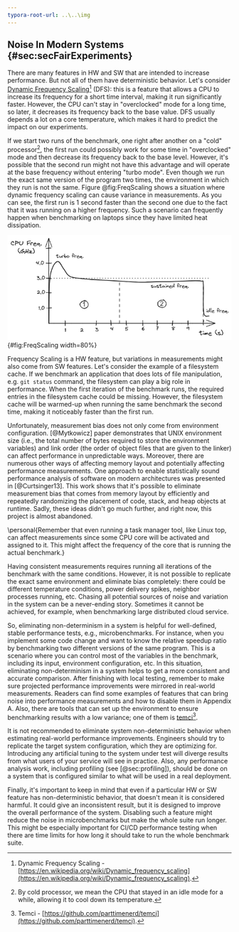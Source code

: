 ```yaml
---
typora-root-url: ..\..\img
---
```


## Noise In Modern Systems {#sec:secFairExperiments}

There are many features in HW and SW that are intended to increase performance. But not all of them have deterministic behavior. Let's consider [Dynamic Frequency Scaling](https://en.wikipedia.org/wiki/Dynamic_frequency_scaling)[^11] (DFS): this is a feature that allows a CPU to increase its frequency for a short time interval, making it run significantly faster. However, the CPU can't stay in "overclocked" mode for a long time, so later, it decreases its frequency back to the base value. DFS usually depends a lot on a core temperature, which makes it hard to predict the impact on our experiments.

If we start two runs of the benchmark, one right after another on a "cold" processor[^1], the first run could possibly work for some time in "overclocked" mode and then decrease its frequency back to the base level. However, it's possible that the second run might not have this advantage and will operate at the base frequency without entering "turbo mode". Even though we run the exact same version of the program two times, the environment in which they run is not the same. Figure @fig:FreqScaling shows a situation where dynamic frequency scaling can cause variance in measurements. As you can see, the first run is 1 second faster than the second one due to the fact that it was running on a higher frequency. Such a scenario can frequently happen when benchmarking on laptops since they have limited heat dissipation.

![Variance in performance caused by frequency scaling: the first run is 1 second faster than the second.](../../img/measurements/FreqScaling.jpg){#fig:FreqScaling width=80%}

Frequency Scaling is a HW feature, but variations in measurements might also come from SW features. Let's consider the example of a filesystem cache. If we benchmark an application that does lots of file manipulation, e.g. `git status` command, the filesystem can play a big role in performance. When the first iteration of the benchmark runs, the required entries in the filesystem cache could be missing. However, the filesystem cache will be warmed-up when running the same benchmark the second time, making it noticeably faster than the first run.

Unfortunately, measurement bias does not only come from environment configuration. [@Mytkowicz] paper demonstrates that UNIX environment size (i.e., the total number of bytes required to store the environment variables) and link order (the order of object files that are given to the linker) can affect performance in unpredictable ways. Moreover, there are numerous other ways of affecting memory layout and potentially affecting performance measurements. One approach to enable statistically sound performance analysis of software on modern architectures was presented in [@Curtsinger13]. This work shows that it's possible to eliminate measurement bias that comes from memory layout by efficiently and repeatedly randomizing the placement of code, stack, and heap objects at runtime. Sadly, these ideas didn't go much further, and right now, this project is almost abandoned.

\personal{Remember that even running a task manager tool, like Linux top, can affect measurements since some CPU core will be activated and assigned to it. This might affect the frequency of the core that is running the actual benchmark.}

Having consistent measurements requires running all iterations of the benchmark with the same conditions. However, it is not possible to replicate the exact same environment and eliminate bias completely: there could be different temperature conditions, power delivery spikes, neighbor processes running, etc. Chasing all potential sources of noise and variation in the system can be a never-ending story. Sometimes it cannot be achieved, for example, when benchmarking large distributed cloud service.

So, eliminating non-determinism in a system is helpful for well-defined, stable performance tests, e.g., microbenchmarks. For instance, when you implement some code change and want to know the relative speedup ratio by benchmarking two different versions of the same program. This is a scenario where you can control most of the variables in the benchmark, including its input, environment configuration, etc. In this situation, eliminating non-determinism in a system helps to get a more consistent and accurate comparison. After finishing with local testing, remember to make sure projected performance improvements were mirrored in real-world measurements. Readers can find some examples of features that can bring noise into performance measurements and how to disable them in Appendix A. Also, there are tools that can set up the environment to ensure benchmarking results with a low variance; one of them is [temci](https://github.com/parttimenerd/temci)[^14].

It is not recommended to eliminate system non-deterministic behavior when estimating real-world performance improvements. Engineers should try to replicate the target system configuration, which they are optimizing for. Introducing any artificial tuning to the system under test will diverge results from what users of your service will see in practice. Also, any performance analysis work, including profiling (see [@sec:profiling]), should be done on a system that is configured similar to what will be used in a real deployment.

Finally, it's important to keep in mind that even if a particular HW or SW feature has non-deterministic behavior, that doesn't mean it is considered harmful. It could give an inconsistent result, but it is designed to improve the overall performance of the system. Disabling such a feature might reduce the noise in microbenchmarks but make the whole suite run longer. This might be especially important for CI/CD performance testing when there are time limits for how long it should take to run the whole benchmark suite.

[^1]: By cold processor, we mean the CPU that stayed in an idle mode for a while, allowing it to cool down its temperature. 
[^11]: Dynamic Frequency Scaling - [https://en.wikipedia.org/wiki/Dynamic_frequency_scaling](https://en.wikipedia.org/wiki/Dynamic_frequency_scaling).
[^14]: Temci - [https://github.com/parttimenerd/temci](https://github.com/parttimenerd/temci).
